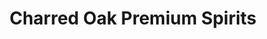 ---
title: "Charred Oak Premium Spirits"
url: /auburn/charred-oak-premium-spirits/
shop: alcohol
---